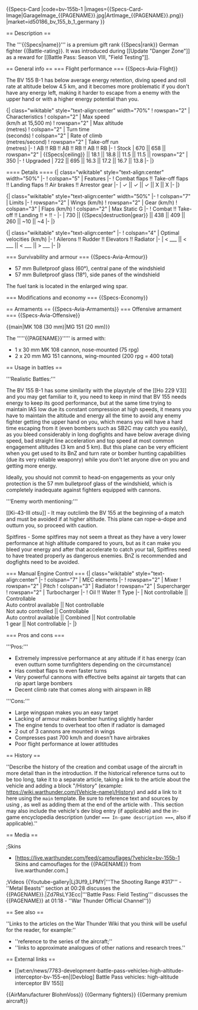 {{Specs-Card
|code=bv-155b-1
|images={{Specs-Card-Image|GarageImage_{{PAGENAME}}.jpg|ArtImage_{{PAGENAME}}.png}}
|market=id50186_bv_155_b_1_germany
}}

== Description ==
<!-- ''In the description, the first part should be about the history of and the creation and combat usage of the aircraft, as well as its key features. In the second part, tell the reader about the aircraft in the game. Insert a screenshot of the vehicle, so that if the novice player does not remember the vehicle by name, he will immediately understand what kind of vehicle the article is talking about.'' -->
The '''{{Specs|name}}''' is a premium gift rank {{Specs|rank}} German fighter {{Battle-rating}}. It was introduced during [[Update "Danger Zone"]] as a reward for [[Battle Pass: Season VIII, "Field Testing"]].

== General info ==
=== Flight performance ===
{{Specs-Avia-Flight}}
<!-- ''Describe how the aircraft behaves in the air. Speed, manoeuvrability, acceleration and allowable loads - these are the most important characteristics of the vehicle.'' -->
The BV 155 B-1 has below average energy retention, diving speed and roll rate at altitude below 4.5 km, and it becomes more problematic if you don't have any energy left, making it harder to escape from a enemy with the upper hand or with a higher energy potential than you.

{| class="wikitable" style="text-align:center" width="70%"
! rowspan="2" | Characteristics
! colspan="2" | Max speed<br>(km/h at 15,500 m)
! rowspan="2" | Max altitude<br>(metres)
! colspan="2" | Turn time<br>(seconds)
! colspan="2" | Rate of climb<br>(metres/second)
! rowspan="2" | Take-off run<br>(metres)
|-
! AB !! RB !! AB !! RB !! AB !! RB
|-
! Stock
| 670 || 658 || rowspan="2" | {{Specs|ceiling}} || 18.1 || 18.8 || 11.5 || 11.5 || rowspan="2" | 350
|-
! Upgraded
| 722 || 695 || 16.3 || 17.2 || 16.7 || 13.8
|-
|}

==== Details ====
{| class="wikitable" style="text-align:center" width="50%"
|-
! colspan="5" | Features
|-
! Combat flaps !! Take-off flaps !! Landing flaps !! Air brakes !! Arrestor gear
|-
| ✓ || ✓ || ✓ || X || X     <!-- ✓ -->
|-
|}

{| class="wikitable" style="text-align:center" width="50%"
|-
! colspan="7" | Limits
|-
! rowspan="2" | Wings (km/h)
! rowspan="2" | Gear (km/h)
! colspan="3" | Flaps (km/h)
! colspan="2" | Max Static G
|-
! Combat !! Take-off !! Landing !! + !! -
|-
| 730 <!-- {{Specs|destruction|body}} --> || {{Specs|destruction|gear}} || 438 || 409 || 260 || ~10 || ~4
|-
|}

{| class="wikitable" style="text-align:center"
|-
! colspan="4" | Optimal velocities (km/h)
|-
! Ailerons !! Rudder !! Elevators !! Radiator
|-
| < ___ || < ___ || < ___ || > ___
|-
|}

=== Survivability and armour ===
{{Specs-Avia-Armour}}
<!-- ''Examine the survivability of the aircraft. Note how vulnerable the structure is and how secure the pilot is, whether the fuel tanks are armoured, etc. Describe the armour, if there is any, and also mention the vulnerability of other critical aircraft systems.'' -->

* 57 mm Bulletproof glass (60°), central pane of the windshield
* 57 mm Bulletproof glass (18°), side panes of the windshield

The fuel tank is located in the enlarged wing spar.

=== Modifications and economy ===
{{Specs-Economy}}

== Armaments ==
{{Specs-Avia-Armaments}}
=== Offensive armament ===
{{Specs-Avia-Offensive}}
<!-- ''Describe the offensive armament of the aircraft, if any. Describe how effective the cannons and machine guns are in a battle, and also what belts or drums are better to use. If there is no offensive weaponry, delete this subsection.'' -->
{{main|MK 108 (30 mm)|MG 151 (20 mm)}}

The '''''{{PAGENAME}}''''' is armed with:

* 1 x 30 mm MK 108 cannon, nose-mounted (75 rpg)
* 2 x 20 mm MG 151 cannons, wing-mounted (200 rpg = 400 total)

== Usage in battles ==
<!-- ''Describe the tactics of playing in the aircraft, the features of using aircraft in a team and advice on tactics. Refrain from creating a "guide" - do not impose a single point of view, but instead, give the reader food for thought. Examine the most dangerous enemies and give recommendations on fighting them. If necessary, note the specifics of the game in different modes (AB, RB, SB).'' -->
'''Realistic Battles:'''

The BV 155 B-1 has some similarity with the playstyle of the [[Ho 229 V3]] and you may get familiar to it, you need to keep in mind that BV 155 needs energy to keep its good performance, but at the same time trying to maintain IAS low due its constant compression at high speeds, it means you have to maintain the altitude and energy all the time to avoid any enemy fighter getting the upper hand on you, which means you will have a hard time escaping from it (even bombers such as SB2C may catch you easily), as you bleed considerably in long dogfights and have below average diving speed, bad straight line acceleration and top speed at most common engagement altitudes (3 km and 5 km). But this plane can be very efficient when you get used to its BnZ and turn rate or bomber hunting capabilities (due its very reliable weaponry) while you don't let anyone dive on you and getting more energy.

Ideally, you should not commit to head-on engagements as your only protection is the 57 mm bulletproof glass of the windshield, which is completely inadequate against fighters equipped with cannons.

'''Enemy worth mentioning:'''

[[Ki-43-III otsu]] - It may outclimb the BV 155 at the beginning of a match and must be avoided if at higher altitude. This plane can rope-a-dope and outturn you, so proceed with caution.

Spitfires - Some spitfires may not seem a threat as they have a very lower performance at high altitude compared to yours, but as it can make you bleed your energy and after that accelerate to catch your tail, Spitfires need to have treated properly as dangerous enemies. BnZ is recommended and dogfights need to be avoided.

=== Manual Engine Control ===
{| class="wikitable" style="text-align:center"
|-
! colspan="7" | MEC elements
|-
! rowspan="2" | Mixer
! rowspan="2" | Pitch
! colspan="3" | Radiator
! rowspan="2" | Supercharger
! rowspan="2" | Turbocharger
|-
! Oil !! Water !! Type
|-
| Not controllable || Controllable<br>Auto control available || Not controllable<br>Not auto controlled || Controllable<br>Auto control available || Combined || Not controllable<br>1 gear || Not controllable
|-
|}

=== Pros and cons ===
<!-- ''Summarise and briefly evaluate the vehicle in terms of its characteristics and combat effectiveness. Mark its pros and cons in the bulleted list. Try not to use more than 6 points for each of the characteristics. Avoid using categorical definitions such as "bad", "good" and the like - use substitutions with softer forms such as "inadequate" and "effective".'' -->

'''Pros:'''

* Extremely impressive performance at any altitude if it has energy (can even outturn some turnfighters depending on the circumstance)
* Has combat flaps to even faster turns
* Very powerful cannons with effective belts against air targets that can rip apart large bombers
* Decent climb rate that comes along with airspawn in RB

'''Cons:'''

* Large wingspan makes you an easy target
* Lacking of armour makes bomber hunting slightly harder
* The engine tends to overheat too often if radiator is damaged
* 2 out of 3 cannons are mounted in wings
* Compresses past 700 km/h and doesn't have airbrakes
* Poor flight performance at lower atltitudes

== History ==
<!-- ''Describe the history of the creation and combat usage of the aircraft in more detail than in the introduction. If the historical reference turns out to be too long, take it to a separate article, taking a link to the article about the vehicle and adding a block "/History" (example: <nowiki>https://wiki.warthunder.com/(Vehicle-name)/History</nowiki>) and add a link to it here using the <code>main</code> template. Be sure to reference text and sources by using <code><nowiki><ref></ref></nowiki></code>, as well as adding them at the end of the article with <code><nowiki><references /></nowiki></code>. This section may also include the vehicle's dev blog entry (if applicable) and the in-game encyclopedia description (under <code><nowiki>=== In-game description ===</nowiki></code>, also if applicable).'' -->
''Describe the history of the creation and combat usage of the aircraft in more detail than in the introduction. If the historical reference turns out to be too long, take it to a separate article, taking a link to the article about the vehicle and adding a block "/History" (example: <nowiki>https://wiki.warthunder.com/(Vehicle-name)/History</nowiki>) and add a link to it here using the <code>main</code> template. Be sure to reference text and sources by using <code><nowiki><ref></ref></nowiki></code>, as well as adding them at the end of the article with <code><nowiki><references /></nowiki></code>. This section may also include the vehicle's dev blog entry (if applicable) and the in-game encyclopedia description (under <code><nowiki>=== In-game description ===</nowiki></code>, also if applicable).''

== Media ==
<!-- ''Excellent additions to the article would be video guides, screenshots from the game, and photos.'' -->

;Skins

* [https://live.warthunder.com/feed/camouflages/?vehicle=bv-155b-1 Skins and camouflages for the {{PAGENAME}} from live.warthunder.com.]

;Videos
{{Youtube-gallery|Lj3Uf9_LPMY|'''The Shooting Range #317''' - ''Metal Beasts'' section at 00:28 discusses the {{PAGENAME}}.|Zd7RsLY3Ecc|'''Battle Pass: Field Testing''' discusses the {{PAGENAME}} at 01:18 - ''War Thunder Official Channel''}}

== See also ==
<!-- ''Links to the articles on the War Thunder Wiki that you think will be useful for the reader, for example:''
* ''reference to the series of the aircraft;''
* ''links to approximate analogues of other nations and research trees.'' -->
''Links to the articles on the War Thunder Wiki that you think will be useful for the reader, for example:''

* ''reference to the series of the aircraft;''
* ''links to approximate analogues of other nations and research trees.''

== External links ==
<!-- ''Paste links to sources and external resources, such as:''
* ''topic on the official game forum;''
* ''other literature.'' -->

* [[wt:en/news/7783-development-battle-pass-vehicles-high-altitude-interceptor-bv-155-en|[Devblog] Battle Pass vehicles: high-altitude interceptor BV 155]]

{{AirManufacturer BlohmVoss}}
{{Germany fighters}}
{{Germany premium aircraft}}